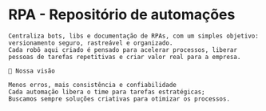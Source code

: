 # RPA - Repositório de automações

	Centraliza bots, libs e documentação de RPAs, com um simples objetivo: versionamento seguro, rastreável e organizado.	
	Cada robô aqui criado é pensado para acelerar processos, liberar pessoas de tarefas repetitivas e criar valor real para a empresa.

	🎯 Nossa visão
	
	Menos erros, mais consistência e confiabilidade
	Cada automação libera o time para tarefas estratégicas;
	Buscamos sempre soluções criativas para otimizar os processos.
